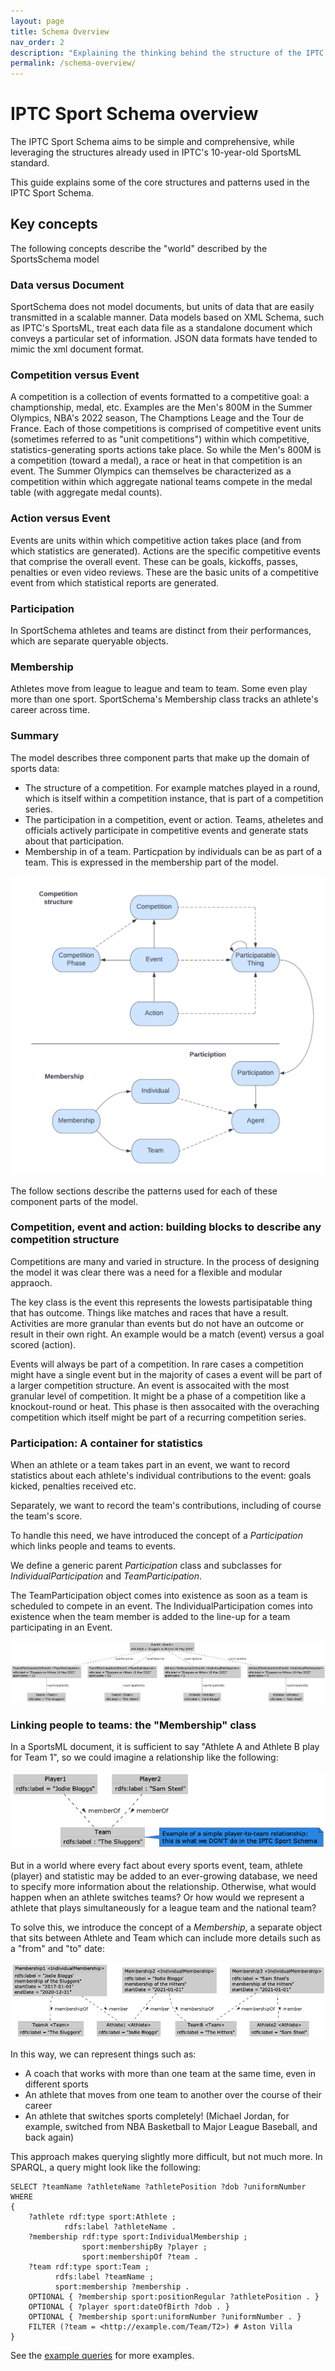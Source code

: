```yaml
---
layout: page
title: Schema Overview
nav_order: 2
description: "Explaining the thinking behind the structure of the IPTC Sport Schema"
permalink: /schema-overview/
---
```


# IPTC Sport Schema overview

The IPTC Sport Schema aims to be simple and comprehensive, while leveraging the structures already used in IPTC's 10-year-old
SportsML standard.

This guide explains some of the core structures and patterns used in the IPTC Sport Schema. 

## Key concepts

The following concepts describe the "world" described by the SportsSchema model

### Data versus Document

SportSchema does not model documents, but units of data that are easily transmitted in a scalable manner. Data models based on XML Schema, such as IPTC's SportsML, treat each data file as a standalone document which conveys a particular set of information. JSON data formats have tended to mimic the xml document format.

### Competition versus Event

A competition is a collection of events formatted to a competitive goal: a champtionship, medal, etc. Examples are the Men's 800M in the Summer Olympics, NBA's 2022 season, The Champtions Leage and the Tour de France. Each of those competitions is comprised of competitive event units (sometimes referred to as "unit competitions") within which competitive, statistics-generating sports actions take place. So while the Men's 800M is a competition (toward a medal), a race or heat in that competition is an event. The Summer Olympics can themselves be characterized as a competition within which aggregate national teams compete in the medal table (with aggregate medal counts).

### Action versus Event

Events are units within which competitive action takes place (and from which statistics are generated). Actions are the specific competitive events that comprise the overall event. These can be goals, kickoffs, passes, penalties or even video reviews. These are the basic units of a competitive event from which statistical reports are generated.

### Participation

In SportSchema athletes and teams are distinct from their performances, which are separate queryable objects.

### Membership

Athletes move from league to league and team to team. Some even play more than one sport. SportSchema's Membership class tracks an athlete's career across time.

### Summary

The model describes three component parts that make up the domain of sports data:
* The structure of a competition. For example matches played in a round, which is itself within a competition instance, that is part of a competition series.
* The participation in a competition, event or action. Teams, atheletes and officials actively participate in competitive events and generate stats about that participation.
* Membership in of a team. Particpation by individuals can be as part of a team. This is expressed in the membership part of the model.

![IPTC Sport Schema high level overview](diagrams/simple-high-level-sport-model.png)

The follow sections describe the patterns used for each of these component parts of the model.


### Competition, event and action: building blocks to describe any competition structure

Competitions are many and varied in structure. In the process of designing the model it was clear there was a need for a flexible and modular appraoch.

The key class is the event this represents the lowests partisipatable thing that has outcome. Things like matches and races that have a result. Activities are more granular than events but do not have an outcome or result in their own right. An example would be a match (event) versus a goal scored (action).

Events will always be part of a competition. In rare cases a competition might have a single event but in the majority of cases a event will be part of a larger competition structure. An event is assocaited with the most granular level of competition. It might be a phase of a competition like a knockout-round or heat. This phase is then assocaited with the overaching competition which itself might be part of a recurring competition series.


### Participation: A container for statistics

When an athlete or a team takes part in an event, we want
to record statistics about each athlete's individual contributions to the event:
goals kicked, penalties received etc.
 
Separately, we want to record the team's contributions, including of course the team's score.

To handle this need, we have introduced the concept of a *Participation* which links people and teams to events.

We define a generic parent *Participation* class and subclasses for *IndividualParticipation* and *TeamParticipation*.

The TeamParticipation object comes into existence as soon as a team is scheduled to compete in an event. The IndividualParticipation comes into existence when the team member is added to the line-up for a team participating in an Event.

![IPTC Sport Schema athlete and team participation example](diagrams/athlete-team-participation.png)

### Linking people to teams: the "Membership" class

In a SportsML document, it is sufficient to say "Athlete A and
Athlete B play for Team 1", so we could imagine a relationship like the
following:

![Simple athlete to team relationship](diagrams/simple-athlete-team.png)

But in a world where every fact about every sports event, team, athlete (player) and
statistic may be added to an ever-growing database, we need to specify more
information about the relationship. Otherwise, what would happen when an athlete switches teams?
Or how would we represent a athlete that plays simultaneously for a league team and the national team?

To solve this, we introduce the concept of a *Membership*, a separate object
that sits between Athlete and Team which can include more details such as a
"from" and "to" date:

![IPTC Sport Schema athlete to team relationship](diagrams/athlete-membership-team.png)

In this way, we can represent things such as:
* A coach that works with more than one team at the same time, even in different sports
* An athlete that moves from one team to another over the course of their career
* An athlete that switches sports completely! (Michael Jordan, for example, switched from NBA Basketball to Major League Baseball, and back again)

This approach makes querying slightly more difficult, but not much more. In SPARQL, a query might look like the following:

```
SELECT ?teamName ?athleteName ?athletePosition ?dob ?uniformNumber
WHERE
{
    ?athlete rdf:type sport:Athlete ;
            rdfs:label ?athleteName .
    ?membership rdf:type sport:IndividualMembership ;
                sport:membershipBy ?player ;
                sport:membershipOf ?team .
    ?team rdf:type sport:Team ;
          rdfs:label ?teamName ;
          sport:membership ?membership .
    OPTIONAL { ?membership sport:positionRegular ?athletePosition . }
    OPTIONAL { ?player sport:dateOfBirth ?dob . }
    OPTIONAL { ?membership sport:uniformNumber ?uniformNumber . }
    FILTER (?team = <http://example.com/Team/T2>) # Aston Villa
}
```

See the [example queries](../queries/) for more examples.


